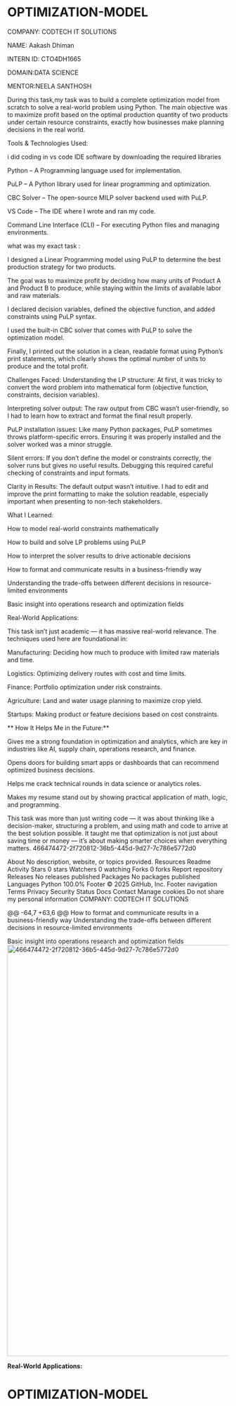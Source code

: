 # OPTIMIZATION-MODEL
COMPANY: CODTECH IT SOLUTIONS

NAME: Aakash Dhiman

INTERN ID: CTO4DH1665

DOMAIN:DATA SCIENCE

MENTOR:NEELA SANTHOSH

During this task,my task was to build a complete optimization model from scratch to solve a real-world problem using Python. The main objective was to maximize profit based on the optimal production quantity of two products under certain resource constraints, exactly how businesses make planning decisions in the real world.

Tools & Technologies Used:

i did coding in vs code IDE software by downloading the required libraries

Python – A Programming language used for implementation.

PuLP – A Python library used for linear programming and optimization.

CBC Solver – The open-source MILP solver backend used with PuLP.

VS Code – The IDE where I wrote and ran my code.

Command Line Interface (CLI) – For executing Python files and managing environments.

what was my exact task :

I designed a Linear Programming model using PuLP to determine the best production strategy for two products.

The goal was to maximize profit by deciding how many units of Product A and Product B to produce, while staying within the limits of available labor and raw materials.

I declared decision variables, defined the objective function, and added constraints using PuLP syntax.

I used the built-in CBC solver that comes with PuLP to solve the optimization model.

Finally, I printed out the solution in a clean, readable format using Python’s print statements, which clearly shows the optimal number of units to produce and the total profit.

Challenges Faced: Understanding the LP structure: At first, it was tricky to convert the word problem into mathematical form (objective function, constraints, decision variables).

Interpreting solver output: The raw output from CBC wasn’t user-friendly, so I had to learn how to extract and format the final result properly.

PuLP installation issues: Like many Python packages, PuLP sometimes throws platform-specific errors. Ensuring it was properly installed and the solver worked was a minor struggle.

Silent errors: If you don’t define the model or constraints correctly, the solver runs but gives no useful results. Debugging this required careful checking of constraints and input formats.

Clarity in Results: The default output wasn’t intuitive. I had to edit and improve the print formatting to make the solution readable, especially important when presenting to non-tech stakeholders.

What I Learned:

How to model real-world constraints mathematically

How to build and solve LP problems using PuLP

How to interpret the solver results to drive actionable decisions

How to format and communicate results in a business-friendly way

Understanding the trade-offs between different decisions in resource-limited environments

Basic insight into operations research and optimization fields

Real-World Applications:

This task isn’t just academic — it has massive real-world relevance. The techniques used here are foundational in:

Manufacturing: Deciding how much to produce with limited raw materials and time.

Logistics: Optimizing delivery routes with cost and time limits.

Finance: Portfolio optimization under risk constraints.

Agriculture: Land and water usage planning to maximize crop yield.

Startups: Making product or feature decisions based on cost constraints.

** How It Helps Me in the Future:**

Gives me a strong foundation in optimization and analytics, which are key in industries like AI, supply chain, operations research, and finance.

Opens doors for building smart apps or dashboards that can recommend optimized business decisions.

Helps me crack technical rounds in data science or analytics roles.

Makes my resume stand out by showing practical application of math, logic, and programming.

This task was more than just writing code — it was about thinking like a decision-maker, structuring a problem, and using math and code to arrive at the best solution possible. It taught me that optimization is not just about saving time or money — it’s about making smarter choices when everything matters. 466474472-2f720812-36b5-445d-9d27-7c786e5772d0

About
No description, website, or topics provided.
Resources
 Readme
 Activity
Stars
 0 stars
Watchers
 0 watching
Forks
 0 forks
Report repository
Releases
No releases published
Packages
No packages published
Languages
Python
100.0%
Footer
© 2025 GitHub, Inc.
Footer navigation
Terms
Privacy
Security
Status
Docs
Contact
Manage cookies
Do not share my personal information
COMPANY: CODTECH IT SOLUTIONS

@@ -64,7 +63,6 @@ How to format and communicate results in a business-friendly way
Understanding the trade-offs between different decisions in resource-limited environments

Basic insight into operations research and optimization fields
<img width="1697" height="937" alt="466474472-2f720812-36b5-445d-9d27-7c786e5772d0" src="https://github.com/user-attachments/assets/fd4f84e3-60aa-464c-ad72-5b3f74a5a7ff" />

**Real-World Applications:**
# OPTIMIZATION-MODEL

